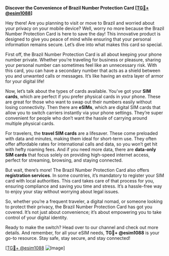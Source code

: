**Discover the Convenience of Brazil Number Protection Card [[TG💪+ @esim1088](https://t.me/s/esim1088)]**

Hey there! Are you planning to visit or move to Brazil and worried about your privacy on your mobile device? Well, worry no more because the Brazil Number Protection Card is here to save the day! This innovative product is designed to give you peace of mind while ensuring that your personal information remains secure. Let’s dive into what makes this card so special.

First off, the Brazil Number Protection Card is all about keeping your phone number private. Whether you’re traveling for business or pleasure, sharing your personal number can sometimes feel like an unnecessary risk. With this card, you can have a secondary number that acts as a shield between you and unwanted calls or messages. It’s like having an extra layer of armor for your digital life!

Now, let’s talk about the types of cards available. You’ve got your **SIM cards**, which are perfect if you prefer physical cards in your phone. These are great for those who want to swap out their numbers easily without losing connectivity. Then there are **eSIMs**, which are digital SIM cards that allow you to switch carriers instantly via your phone settings. They’re super convenient for people who don’t want the hassle of carrying around multiple physical cards.

For travelers, the **travel SIM cards** are a lifesaver. These come preloaded with data and minutes, making them ideal for short-term use. They often offer affordable rates for international calls and data, so you won’t get hit with hefty roaming fees. And if you need more data, there are **data-only SIM cards** that focus solely on providing high-speed internet access, perfect for streaming, browsing, and staying connected.

But wait, there’s more! The Brazil Number Protection Card also offers **registration services**. In some countries, it’s mandatory to register your SIM card with local authorities. This card takes care of that process for you, ensuring compliance and saving you time and stress. It’s a hassle-free way to enjoy your stay without worrying about legal issues.

So, whether you’re a frequent traveler, a digital nomad, or someone looking to protect their privacy, the Brazil Number Protection Card has got you covered. It’s not just about convenience; it’s about empowering you to take control of your digital identity.

Ready to make the switch? Head over to our channel and check out more details. And remember, for all your eSIM needs, **TG💪+ @esim1088** is your go-to resource. Stay safe, stay secure, and stay connected!

[[TG💪+ @esim1088](https://t.me/s/esim1088) ![Image](https://i.postimg.cc/Y0z9fWf4/image.png)]